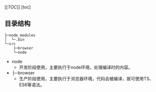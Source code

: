 [[_TOC_]]
[toc]

## 目录结构

```
├─node_modules
│  └─.bin
└─src
    ├─browser
    └─node
```
- node
  - 开发阶段使用，主要执行于node环境，处理编译时的内容。
- ├─browser
  - 生产阶段使用，主要执行于浏览器环境，代码会被编译，故可使用TS、ES6等语法。
